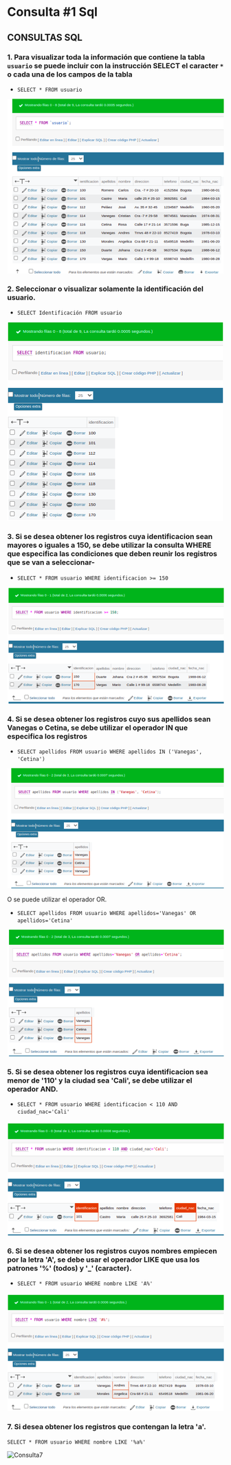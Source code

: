 # Consulta #1 Sql

## CONSULTAS SQL


### 1. Para visualizar toda la información que contiene la tabla `usuario` se puede incluir con la instrucción SELECT el caracter `*` o cada una de los campos de la tabla 

- `SELECT * FROM usuario`

![Consulta1](img/tabla_usuario.png "Tabla usuario")

### 2. Seleccionar o visualizar solamente la identificación del usuario.

- `SELECT Identificación FROM usuario`

![Consulta2](img/tabla_identificacion.png "Tabla Identificacion")

### 3. Si se desea obtener los registros cuya identificacion sean mayores o iguales a 150, se debe utilizar la consulta WHERE que especifica las condiciones que deben reunir los registros que se van a seleccionar-

- `SELECT * FROM usuario WHERE identificacion >= 150`

![Consulta3](img/tabla_mayorque.png "Tabla Mayor o igual que")

### 4. Si se desea obtener los registros cuyo sus apellidos sean Vanegas o Cetina, se debe utilizar el operador IN que especifica los registros 
- `SELECT apellidos FROM usuario WHERE apellidos IN ('Vanegas', 'Cetina')`

![Consulta4](img/tabla_apellidos1.png "Tabla Apellidos1")

O se puede utilizar el operador OR.

- `SELECT apellidos FROM usuario WHERE apellidos='Vanegas' OR apellidos='Cetina'`

![Consulta4.1](img/tabla_apellidos2.png "Tabla Apellidos2")

### 5. Si se desea obtener los registros cuya identificacion sea menor de '110' y la ciudad sea 'Cali', se debe utilizar el operador AND.

- `SELECT * FROM usuario WHERE identificacion < 110 AND ciudad_nac='Cali'`

![Consulta5](img/tabla_iden-ciudad.png "Tabla Apellidos2")

### 6. Si se desea obtener los registros cuyos nombres empiecen por la letra 'A', se debe usar el operador LIKE que usa los patrones '%' (todos) y '_' (caracter).

- `SELECT * FROM usuario WHERE nombre LIKE 'A%'`

![Consulta6](img/tabla_nombreA.png "Tabla nombreA")

### 7. Si desea obtener los registros que contengan la letra 'a'.

`SELECT * FROM usuario WHERE nombre LIKE '%a%'`

![Consulta7](img/tabla_nombreconA.png.png "Tabla nombreConA")
